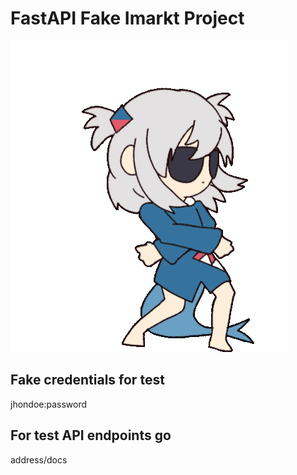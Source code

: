 # FastAPI Fake Imarkt Project

![](assets/gifs/fortnite-dance.gif)

## Fake credentials for test
jhondoe:password

## For test API endpoints go
address/docs
